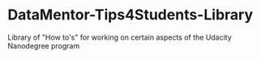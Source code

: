 # DataMentor-Tips4Students-Library
Library of "How to's" for working on certain aspects of the Udacity Nanodegree program 
